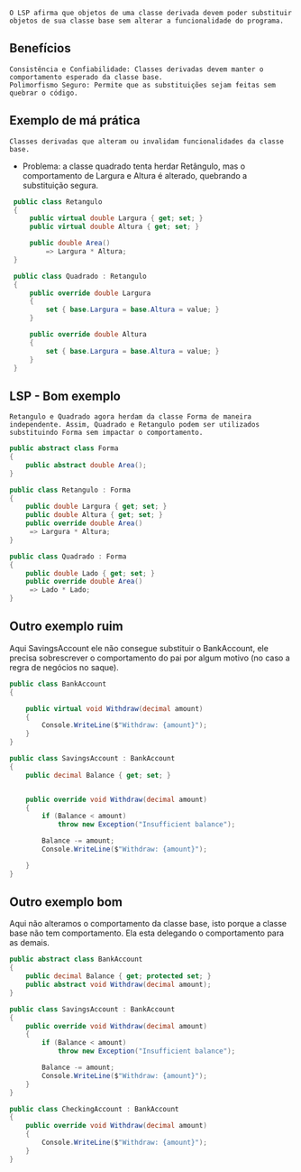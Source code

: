 	O LSP afirma que objetos de uma classe derivada devem poder substituir objetos de sua classe base sem alterar a funcionalidade do programa.

## Benefícios
	Consistência e Confiabilidade: Classes derivadas devem manter o comportamento esperado da classe base.
	Polimorfismo Seguro: Permite que as substituições sejam feitas sem quebrar o código.

## Exemplo de má prática
	Classes derivadas que alteram ou invalidam funcionalidades da classe base.
- Problema: a classe quadrado tenta herdar Retângulo, mas o comportamento de Largura e Altura é alterado, quebrando a substituição segura.
```C#
 public class Retangulo
 {
     public virtual double Largura { get; set; }
     public virtual double Altura { get; set; }

     public double Area()
         => Largura * Altura;
 }

 public class Quadrado : Retangulo
 {
     public override double Largura 
     {
         set { base.Largura = base.Altura = value; }
     }

     public override double Altura
     {
         set { base.Largura = base.Altura = value; }
     }
 }
```

## LSP - Bom exemplo
	Retangulo e Quadrado agora herdam da classe Forma de maneira independente. Assim, Quadrado e Retangulo podem ser utilizados substituindo Forma sem impactar o comportamento.
```C#
public abstract class Forma
{
    public abstract double Area();
}

public class Retangulo : Forma
{
    public double Largura { get; set; }
    public double Altura { get; set; }
    public override double Area()
     => Largura * Altura;
}

public class Quadrado : Forma
{
    public double Lado { get; set; }
    public override double Area()
     => Lado * Lado;
}
```

## Outro exemplo ruim
Aqui SavingsAccount ele não consegue substituir o BankAccount, ele precisa sobrescrever o comportamento do pai por algum motivo (no caso a regra de negócios no saque).
```C#
public class BankAccount
{

    public virtual void Withdraw(decimal amount)
    {
        Console.WriteLine($"Withdraw: {amount}");
    }
}

public class SavingsAccount : BankAccount
{
    public decimal Balance { get; set; }


    public override void Withdraw(decimal amount)
    {
        if (Balance < amount) 
            throw new Exception("Insufficient balance");

        Balance -= amount;
        Console.WriteLine($"Withdraw: {amount}");

    }
}
```

## Outro exemplo bom
Aqui não alteramos o comportamento da classe base, isto porque a classe base não tem comportamento. Ela esta delegando o comportamento para as demais.
```C#
public abstract class BankAccount
{
    public decimal Balance { get; protected set; }
    public abstract void Withdraw(decimal amount);
}

public class SavingsAccount : BankAccount
{
    public override void Withdraw(decimal amount)
    {
        if (Balance < amount)
            throw new Exception("Insufficient balance");

        Balance -= amount;
        Console.WriteLine($"Withdraw: {amount}");
    }
}

public class CheckingAccount : BankAccount
{
    public override void Withdraw(decimal amount)
    {
        Console.WriteLine($"Withdraw: {amount}");
    }
}
```

